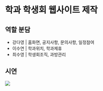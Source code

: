 # 학과 학생회 웹사이트 제작

## 역할 분담
- 강다영 | 홈화면, 공지사항, 문의사항, 일정참여
- 이수연 | 학과위치, 학과제휴
- 최수영 | 학생회조직, 과방관리

## 시연

![](https://user-images.githubusercontent.com/93754504/208690860-22606df4-6b0d-4784-8f48-fa0ef81911d9.png)
